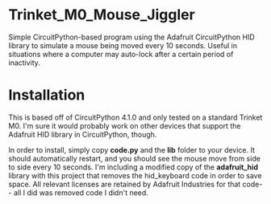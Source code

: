 # Trinket_M0_Mouse_Jiggler
Simple CircuitPython-based program using the Adafruit CircuitPython HID library to simulate a mouse being moved every 10 seconds. Useful in situations where a computer may auto-lock after a certain period of inactivity. 

# Installation 
This is based off of CircuitPython 4.1.0 and only tested on a standard Trinket M0. I'm sure it would probably work on other devices that support the Adafruit HID library in CircuitPython, though. 

In order to install, simply copy **code.py** and the **lib** folder to your device. It should automatically restart, and you should see the mouse move from side to side every 10 seconds. I'm including a modified copy of the **adafruit_hid** library with this project that removes the hid_keyboard code in order to save space. All relevant licenses are retained by Adafruit Industries for that code-- all I did was removed code I didn't need. 
